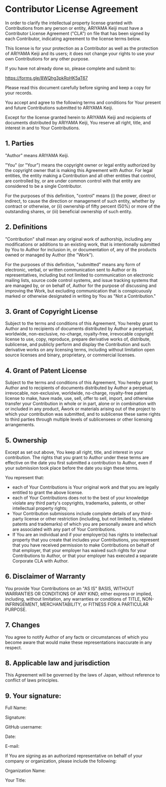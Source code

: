 # Contributor License Agreement

In order to clarify the intellectual property license granted with Contributions from any person or entity, ARIYAMA Keiji must have a Contributor License Agreement ("CLA") on file that has been signed by each Contributor, indicating agreement to the license terms below.

This license is for your protection as a Contributor as well as the protection of ARIYAMA Keiji and its users; it does not change your rights to use your own Contributions for any other purpose.

If you have not already done so, please complete and submit to:

https://forms.gle/8WQhg3pkRoHK5aT67

Please read this document carefully before signing and keep a copy for your records.

You accept and agree to the following terms and conditions for Your present and future Contributions submitted to ARIYAMA Keiji.

Except for the license granted herein to ARIYAMA Keiji and recipients of documents distributed by ARIYAMA Keiji, You reserve all right, title, and interest in and to Your Contributions.

## 1. Parties

 "Author" means ARIYAMA Keiji.

 "You" (or "Your") means the copyright owner or legal entity authorized by the copyright owner that is making this Agreement with Author.
For legal entities, the entity making a Contribution and all other entities that control, are controlled by, or are under common control with that entity are considered to be a single Contributor.

For the purposes of this definition, "control" means
 (i) the power, direct or indirect, to cause the direction or management of such entity, whether by contract or otherwise, or
 (ii) ownership of fifty percent (50%) or more of the outstanding shares, or
 (iii) beneficial ownership of such entity.

## 2. Definitions

"Contribution" shall mean any original work of authorship, including any modifications or additions to an existing work,
that is intentionally submitted by You to Author for inclusion in, or documentation of, any of the products owned or managed by Author (the "Work").

For the purposes of this definition, "submitted" means any form of electronic, verbal, or written communication sent to Author or its representatives,
including but not limited to communication on electronic mailing lists, source code control systems, and issue tracking systems that are managed by, or on behalf of,
Author for the purpose of discussing and improving the Work, but excluding communication that is conspicuously marked or otherwise designated in writing by You as "Not a Contribution."

## 3. Grant of Copyright License

Subject to the terms and conditions of this Agreement, You hereby grant to Author and to recipients of documents distributed by Author a perpetual,
worldwide, non-exclusive, no-charge, royalty-free, irrevocable copyright license to use, copy, reproduce, prepare derivative works of, distribute,
sublicense, and publicly perform and display the Contribution and such derivative works on any licensing terms, including without limitation open source licenses and binary,
proprietary, or commercial licenses.

## 4. Grant of Patent License

Subject to the terms and conditions of this Agreement, You hereby grant to Author and to recipients of documents distributed by Author a perpetual,
irrevocable, non-exclusive, worldwide, no-charge, royalty-free patent license to make, have made, use, sell, offer to sell, import,
and otherwise transfer your Contribution in whole or in part, alone or in combination with or included in any product,
Âwork or materials arising out of the project to which your contribution was submitted,
and to sublicense these same rights to third parties through multiple levels of sublicensees or other licensing arrangements.

## 5. Ownership

Except as set out above, You keep all right, title, and interest in your contribution.
The rights that you grant to Author under these terms are effective on the date you first submitted a contribution to Author,
even if your submission took place before the date you sign these terms.

You represent that:

 * each of Your Contributions is Your original work and that you are legally entitled to grant the above license.
 * each of Your Contributions does not to the best of your knowledge violate any third party's copyrights, trademarks, patents, or other intellectual property rights;
 * Your Contribution submissions include complete details of any third-party license or other restriction (including, but not limited to, related patents and trademarks) of which you are personally aware and which are associated with any part of Your Contributions.
 * If You are an individual and if your employer(s) has rights to intellectual property that you create that includes your Contributions, you represent that you have received permission to make Contributions on behalf of that employer,
that your employer has waived such rights for your Contributions to Author, or that your employer has executed a separate Corporate CLA with Author.

## 6. Disclaimer of Warranty

You provide Your Contributions on an "AS IS" BASIS, WITHOUT WARRANTIES OR CONDITIONS OF ANY KIND, either express or implied, including, without limitation, any warranties or conditions of TITLE, NON-INFRINGEMENT, MERCHANTABILITY, or FITNESS FOR A PARTICULAR PURPOSE.

## 7. Changes

You agree to notify Author of any facts or circumstances of which you become aware that would make these representations inaccurate in any respect.

## 8. Applicable law and jurisdiction

This Agreement will be governed by the laws of Japan, without reference to conflict of laws principles.

## 9. Your signature:

Full Name:

Signature:

GitHub username:

Date:

E-mail:

If You are signing as an authorized representative on behalf of your company or organization, please include the following:

Organization Name:

Your Title: